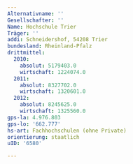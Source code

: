 ```yaml
---
Alternativname: ''
Gesellschafter: ''
Name: Hochschule Trier
Träger: ''
addi: Schneidershof, 54208 Trier
bundesland: Rheinland-Pfalz
drittmittel:
  2010:
    absolut: 5179403.0
    wirtschaft: 1224074.0
  2011:
    absolut: 8327702.0
    wirtschaft: 1320601.0
  2012:
    absolut: 8245625.0
    wirtschaft: 1325560.0
gps-la: 4.976.803
gps-lo: '662.777'
hs-art: Fachhochschulen (ohne Private)
orientierung: staatlich
uID: '6580'

---
```


